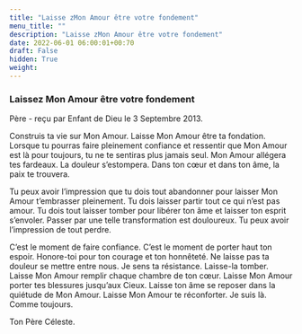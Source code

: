 ```yaml
---
title: "Laisse zMon Amour être votre fondement"
menu_title: ""
description: "Laisse zMon Amour être votre fondement"
date: 2022-06-01 06:00:01+00:70
draft: False
hidden: True
weight:
---
```

### Laissez Mon Amour être votre fondement

Père - reçu par Enfant de Dieu le 3 Septembre 2013.

Construis ta vie sur Mon Amour. Laisse Mon Amour être ta fondation. Lorsque tu pourras faire pleinement confiance et ressentir que Mon Amour est là pour toujours, tu ne te sentiras plus jamais seul. Mon Amour allégera tes fardeaux. La douleur s’estompera. Dans ton cœur et dans ton âme, la paix te trouvera.

Tu peux avoir l’impression que tu dois tout abandonner pour laisser Mon Amour t’embrasser pleinement. Tu dois laisser partir tout ce qui n’est pas amour. Tu dois tout laisser tomber pour libérer ton âme et laisser ton esprit s’envoler. Passer par une telle transformation est douloureux. Tu peux avoir l’impression de tout perdre.

C’est le moment de faire confiance. C’est le moment de porter haut ton espoir. Honore-toi pour ton courage et ton honnêteté. Ne laisse pas ta douleur se mettre entre nous. Je sens ta résistance. Laisse-la tomber. Laisse Mon Amour remplir chaque chambre de ton cœur. Laisse Mon Amour porter tes blessures jusqu’aux Cieux. Laisse ton âme se reposer dans la quiétude de Mon Amour. Laisse Mon Amour te réconforter. Je suis là. Comme toujours.

Ton Père Céleste.
